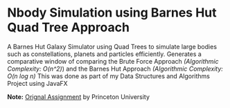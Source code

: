 # Nbody Simulation using Barnes Hut Quad Tree Approach
A Barnes Hut Galaxy Simulator using Quad Trees to simulate large bodies such as constellations, planets and particles efficiently.
Generates a comparative window of comparing the Brute Force Approach *(Algorithmic Complexity: O(n^2)*) and the Barnes Hut Approach *(Algorithmic Complexity: O(n log n)*
This was done as part of my Data Structures and Algorithms Project using JavaFX

**Note:** [Orignal Assignment](http://www.cs.princeton.edu/courses/archive/fall03/cs126/assignments/barnes-hut.html) by Princeton University
